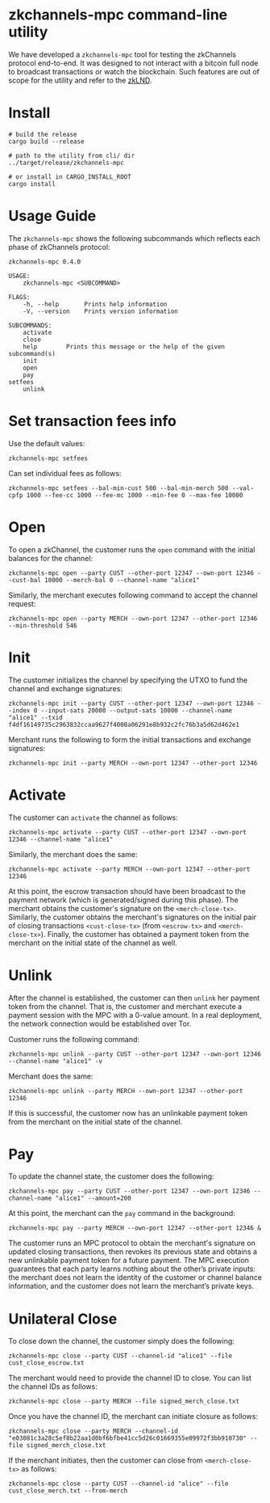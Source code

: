 # zkchannels-mpc command-line utility

We have developed a `zkchannels-mpc` tool for testing the zkChannels protocol end-to-end. It was designed to not interact with a bitcoin full node to broadcast transactions or watch the blockchain. Such features are out of scope for the utility and refer to the [zkLND](https://github.com/boltlabs-inc/lnd).

# Install

    # build the release
    cargo build --release

    # path to the utility from cli/ dir
    ../target/release/zkchannels-mpc

    # or install in CARGO_INSTALL_ROOT
    cargo install 

# Usage Guide

The `zkchannels-mpc` shows the following subcommands which reflects each phase of zkChannels protocol:

    zkchannels-mpc 0.4.0

    USAGE:
        zkchannels-mpc <SUBCOMMAND>

    FLAGS:
        -h, --help       Prints help information
        -V, --version    Prints version information

    SUBCOMMANDS:
        activate    
        close       
        help        Prints this message or the help of the given subcommand(s)
        init        
        open        
        pay         
	setfees
        unlink    

# Set transaction fees info

Use the default values:

    zkchannels-mpc setfees

Can set individual fees as follows:

    zkchannels-mpc setfees --bal-min-cust 500 --bal-min-merch 500 --val-cpfp 1000 --fee-cc 1000 --fee-mc 1000 --min-fee 0 --max-fee 10000

# Open

To open a zkChannel, the customer runs the `open` command with the initial balances for the channel:

    zkchannels-mpc open --party CUST --other-port 12347 --own-port 12346 --cust-bal 10000 --merch-bal 0 --channel-name "alice1"

Similarly, the merchant executes following command to accept the channel request:

    zkchannels-mpc open --party MERCH --own-port 12347 --other-port 12346 --min-threshold 546

# Init

The customer initializes the channel by specifying the UTXO to fund the channel and exchange signatures:

    zkchannels-mpc init --party CUST --other-port 12347 --own-port 12346 --index 0 --input-sats 20000 --output-sats 10000 --channel-name "alice1" --txid f4df16149735c2963832ccaa9627f4008a06291e8b932c2fc76b3a5d62d462e1

Merchant runs the following to form the initial transactions and exchange signatures:

    zkchannels-mpc init --party MERCH --own-port 12347 --other-port 12346

# Activate

The customer can `activate` the channel as follows:

    zkchannels-mpc activate --party CUST --other-port 12347 --own-port 12346 --channel-name "alice1"

Similarly, the merchant does the same:

    zkchannels-mpc activate --party MERCH --own-port 12347 --other-port 12346

At this point, the escrow transaction should have been broadcast to the payment network (which is generated/signed during this phase). The merchant obtains the customer's signature on the `<merch-close-tx>`. Similarly, the customer obtains the merchant's signatures on the initial pair of closing transactions `<cust-close-tx>` (from `<escrow-tx>` and `<merch-close-tx>`). Finally, the customer has obtained a payment token from the merchant on the initial state of the channel as well.

# Unlink

After the channel is established, the customer can then `unlink` her payment token from the channel. That is, the customer and merchant 
execute a payment session with the MPC with a 0-value amount. In a real deployment, the network connection would be established over Tor.

Customer runs the following command:

    zkchannels-mpc unlink --party CUST --other-port 12347 --own-port 12346 --channel-name "alice1" -v

Merchant does the same:

    zkchannels-mpc unlink --party MERCH --own-port 12347 --other-port 12346

If this is successful, the customer now has an unlinkable payment token from the merchant on the initial state of the channel.

# Pay

To update the channel state, the customer does the following:

    zkchannels-mpc pay --party CUST --other-port 12347 --own-port 12346 --channel-name "alice1" --amount=200

At this point, the merchant can the `pay` command in the background:

    zkchannels-mpc pay --party MERCH --own-port 12347 --other-port 12346 &

The customer runs an MPC protocol to obtain the merchant's signature on updated closing transactions, then revokes its previous state and obtains a new unlinkable payment token for a future payment. The MPC execution guarantees that each party learns nothing about the other’s private inputs: the merchant does not learn the identity of the customer or channel balance information, and the customer does not learn the merchant’s private keys.

# Unilateral Close

To close down the channel, the customer simply does the following:

    zkchannels-mpc close --party CUST --channel-id "alice1" --file cust_close_escrow.txt

The merchant would need to provide the channel ID to close. You can list the channel IDs as follows:

    zkchannels-mpc close --party MERCH --file signed_merch_close.txt

Once you have the channel ID, the merchant can initiate closure as follows:

    zkchannels-mpc close --party MERCH --channel-id "e03081c3a28c5ef8b22aa1d0bf6bfbe41cc5d26c01669355e09972f3bb910730" --file signed_merch_close.txt

If the merchant initiates, then the customer can close from `<merch-close-tx>` as follows:

    zkchannels-mpc close --party CUST --channel-id "alice" --file cust_close_merch.txt --from-merch
